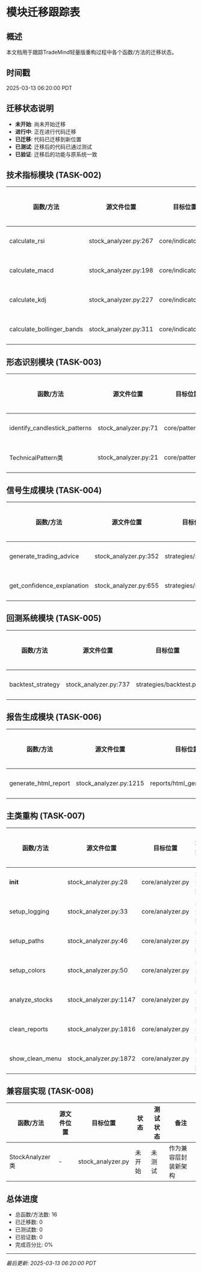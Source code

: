 # 模块迁移跟踪表

## 概述
本文档用于跟踪TradeMind轻量版重构过程中各个函数/方法的迁移状态。

## 时间戳
<!-- 使用generate_timestamp.py生成 -->
2025-03-13 06:20:00 PDT

## 迁移状态说明
- **未开始**: 尚未开始迁移
- **进行中**: 正在进行代码迁移
- **已迁移**: 代码已迁移到新位置
- **已测试**: 迁移后的代码已通过测试
- **已验证**: 迁移后的功能与原系统一致

## 技术指标模块 (TASK-002)

| 函数/方法 | 源文件位置 | 目标位置 | 状态 | 测试状态 | 备注 |
|----------|-----------|---------|------|---------|------|
| calculate_rsi | stock_analyzer.py:267 | core/indicators.py | 未开始 | 未测试 | |
| calculate_macd | stock_analyzer.py:198 | core/indicators.py | 未开始 | 未测试 | |
| calculate_kdj | stock_analyzer.py:227 | core/indicators.py | 未开始 | 未测试 | |
| calculate_bollinger_bands | stock_analyzer.py:311 | core/indicators.py | 未开始 | 未测试 | |

## 形态识别模块 (TASK-003)

| 函数/方法 | 源文件位置 | 目标位置 | 状态 | 测试状态 | 备注 |
|----------|-----------|---------|------|---------|------|
| identify_candlestick_patterns | stock_analyzer.py:71 | core/patterns.py | 未开始 | 未测试 | |
| TechnicalPattern类 | stock_analyzer.py:21 | core/patterns.py | 未开始 | 未测试 | |

## 信号生成模块 (TASK-004)

| 函数/方法 | 源文件位置 | 目标位置 | 状态 | 测试状态 | 备注 |
|----------|-----------|---------|------|---------|------|
| generate_trading_advice | stock_analyzer.py:352 | strategies/signals.py | 未开始 | 未测试 | |
| get_confidence_explanation | stock_analyzer.py:655 | strategies/signals.py | 未开始 | 未测试 | |

## 回测系统模块 (TASK-005)

| 函数/方法 | 源文件位置 | 目标位置 | 状态 | 测试状态 | 备注 |
|----------|-----------|---------|------|---------|------|
| backtest_strategy | stock_analyzer.py:737 | strategies/backtest.py | 未开始 | 未测试 | |

## 报告生成模块 (TASK-006)

| 函数/方法 | 源文件位置 | 目标位置 | 状态 | 测试状态 | 备注 |
|----------|-----------|---------|------|---------|------|
| generate_html_report | stock_analyzer.py:1215 | reports/html_generator.py | 未开始 | 未测试 | |

## 主类重构 (TASK-007)

| 函数/方法 | 源文件位置 | 目标位置 | 状态 | 测试状态 | 备注 |
|----------|-----------|---------|------|---------|------|
| __init__ | stock_analyzer.py:28 | core/analyzer.py | 未开始 | 未测试 | |
| setup_logging | stock_analyzer.py:33 | core/analyzer.py | 未开始 | 未测试 | |
| setup_paths | stock_analyzer.py:46 | core/analyzer.py | 未开始 | 未测试 | |
| setup_colors | stock_analyzer.py:50 | core/analyzer.py | 未开始 | 未测试 | |
| analyze_stocks | stock_analyzer.py:1147 | core/analyzer.py | 未开始 | 未测试 | |
| clean_reports | stock_analyzer.py:1816 | core/analyzer.py | 未开始 | 未测试 | |
| show_clean_menu | stock_analyzer.py:1872 | core/analyzer.py | 未开始 | 未测试 | |

## 兼容层实现 (TASK-008)

| 函数/方法 | 源文件位置 | 目标位置 | 状态 | 测试状态 | 备注 |
|----------|-----------|---------|------|---------|------|
| StockAnalyzer类 | - | stock_analyzer.py | 未开始 | 未测试 | 作为兼容层封装新架构 |

## 总体进度
- 总函数/方法数: 16
- 已迁移数: 0
- 已测试数: 0
- 已验证数: 0
- 完成百分比: 0%

---
*最后更新: 2025-03-13 06:20:00 PDT* 